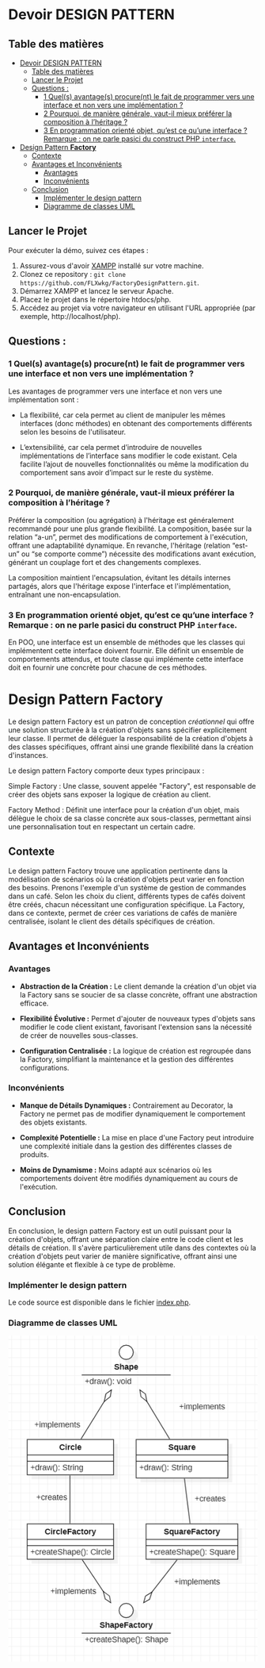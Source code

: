 # Devoir DESIGN PATTERN

## Table des matières

- [Devoir DESIGN PATTERN](#devoir-design-pattern)
  - [Table des matières](#table-des-matières)
  - [Lancer le Projet](#lancer-le-projet)
  - [Questions :](#questions-)
    - [1 Quel(s) avantage(s) procure(nt) le fait de programmer vers une interface et non vers une implémentation ?](#1-quels-avantages-procurent-le-fait-de-programmer-vers-une-interface-et-non-vers-une-implémentation-)
    - [2 Pourquoi, de manière générale, vaut-il mieux préférer la composition à l’héritage ?](#2-pourquoi-de-manière-générale-vaut-il-mieux-préférer-la-composition-à-lhéritage-)
    - [3 En programmation orienté objet, qu’est ce qu’une interface ? Remarque : on ne parle pasici du construct PHP `interface`.](#3-en-programmation-orienté-objet-quest-ce-quune-interface--remarque--on-ne-parle-pasici-du-construct-php-interface)
- [Design Pattern **Factory**](#design-pattern-factory)
  - [Contexte](#contexte)
  - [Avantages et Inconvénients](#avantages-et-inconvénients)
    - [Avantages](#avantages)
    - [Inconvénients](#inconvénients)
  - [Conclusion](#conclusion)
    - [Implémenter le design pattern](#implémenter-le-design-pattern)
    - [Diagramme de classes UML](#diagramme-de-classes-uml)


## Lancer le Projet

Pour exécuter la démo, suivez ces étapes :

1. Assurez-vous d'avoir [XAMPP](https://www.apachefriends.org/fr/index.html) installé sur votre machine.
2. Clonez ce repository : `git clone https://github.com/FLXwkg/FactoryDesignPattern.git`.
3. Démarrez XAMPP et lancez le serveur Apache.
4. Placez le projet dans le répertoire htdocs/php.
5. Accédez au projet via votre navigateur en utilisant l'URL appropriée (par exemple, http://localhost/php).

## Questions :

### 1 Quel(s) avantage(s) procure(nt) le fait de programmer vers une interface et non vers une implémentation ?

Les avantages de programmer vers une interface et non vers une implémentation sont : 

- La flexibilité, car cela permet au client de manipuler les mêmes interfaces (donc méthodes) en obtenant des comportements différents selon les besoins de l'utilisateur.

- L’extensibilité, car cela permet d’introduire de nouvelles implémentations de l’interface sans modifier le code existant. Cela facilite l’ajout de nouvelles fonctionnalités ou même la modification du comportement sans avoir d’impact sur le reste du système.

### 2 Pourquoi, de manière générale, vaut-il mieux préférer la composition à l’héritage ?

Préférer la composition (ou agrégation) à l'héritage est généralement recommandé pour une plus grande flexibilité. La composition, basée sur la relation “a-un”, permet des modifications de comportement à l'exécution, offrant une adaptabilité dynamique.
En revanche, l'héritage (relation “est-un” ou “se comporte comme”) nécessite des modifications avant exécution, générant un couplage fort et des changements complexes. 

La composition maintient l'encapsulation, évitant les détails internes partagés, alors que l'héritage expose l'interface et l'implémentation, entraînant une non-encapsulation.

### 3 En programmation orienté objet, qu’est ce qu’une interface ? Remarque : on ne parle pasici du construct PHP `interface`.

En POO, une interface est un ensemble de méthodes que les classes qui implémentent cette interface doivent fournir. 
Elle définit un ensemble de comportements attendus, et toute classe qui implémente cette interface doit en fournir une concrète pour chacune de ces méthodes.


# Design Pattern **Factory**

Le design pattern Factory est un patron de conception *créationnel* qui offre une solution structurée à la création d'objets sans spécifier explicitement leur classe. Il permet de déléguer la responsabilité de la création d'objets à des classes spécifiques, offrant ainsi une grande flexibilité dans la création d'instances.

Le design pattern Factory comporte deux types principaux :

Simple Factory : Une classe, souvent appelée "Factory", est responsable de créer des objets sans exposer la logique de création au client.

Factory Method : Définit une interface pour la création d'un objet, mais délègue le choix de sa classe concrète aux sous-classes, permettant ainsi une personnalisation tout en respectant un certain cadre.

## Contexte

Le design pattern Factory trouve une application pertinente dans la modélisation de scénarios où la création d'objets peut varier en fonction des besoins. Prenons l'exemple d'un système de gestion de commandes dans un café. Selon les choix du client, différents types de cafés doivent être créés, chacun nécessitant une configuration spécifique. La Factory, dans ce contexte, permet de créer ces variations de cafés de manière centralisée, isolant le client des détails spécifiques de création.

## Avantages et Inconvénients

### Avantages

- **Abstraction de la Création :** Le client demande la création d'un objet via la Factory sans se soucier de sa classe concrète, offrant une abstraction efficace.
  
- **Flexibilité Évolutive :** Permet d'ajouter de nouveaux types d'objets sans modifier le code client existant, favorisant l'extension sans la nécessité de créer de nouvelles sous-classes.

- **Configuration Centralisée :** La logique de création est regroupée dans la Factory, simplifiant la maintenance et la gestion des différentes configurations.

### Inconvénients

- **Manque de Détails Dynamiques :** Contrairement au Decorator, la Factory ne permet pas de modifier dynamiquement le comportement des objets existants.

- **Complexité Potentielle :** La mise en place d'une Factory peut introduire une complexité initiale dans la gestion des différentes classes de produits.

- **Moins de Dynamisme :** Moins adapté aux scénarios où les comportements doivent être modifiés dynamiquement au cours de l'exécution.

## Conclusion

En conclusion, le design pattern Factory est un outil puissant pour la création d'objets, offrant une séparation claire entre le code client et les détails de création. Il s'avère particulièrement utile dans des contextes où la création d'objets peut varier de manière significative, offrant ainsi une solution élégante et flexible à ce type de problème.



### Implémenter le design pattern 

Le code source est disponible dans le fichier [index.php](index.php).

### Diagramme de classes UML

![Diagramme de classes UML](uml.png)
